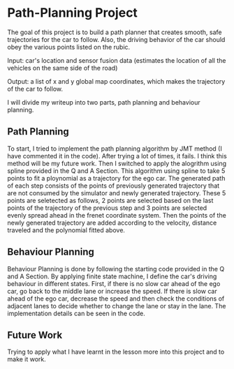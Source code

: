 # Path-Planning Project

The goal of this project is to build a path planner that creates smooth, safe trajectories for the car to follow. Also, the driving behavior of the car should obey the various points listed on the rubic.

Input: car's location and sensor fusion data (estimates the location of all the vehicles on the same side of the road) 

Output: a list of x and y global map coordinates, which makes the trajectory of the car to follow.

I will divide my writeup into two parts, path planning and behaviour planning.

## Path Planning 

To start, I tried to implement the path planning algorithm by JMT method (I have commented it in the code). After trying a lot of times, it fails. I think this method will be my future work. Then I switched to apply the alogrithm using spline provided in the Q and A Section. This algorithm using spline to take 5 points to fit a ploynomial as a trajectory for the ego car. The generated path of each step consists of the points of previously generated trajectory that are not consumed by the simulator and newly generated trajectory. These 5 points are seletected as follows, 2 points are selected based on the last points of the trajectory of the previous step and 3 points are selected evenly spread ahead in the frenet coordinate system. Then the points of the newly generated trajectory are added according to the velocity, distance traveled and the polynomial fitted above. 

## Behaviour Planning

Behaviour Planning is done by following the starting code provided in the Q and A Section. By applying finite state machine, I define the car's driving behaviour in different states. First, if there is no slow car ahead of the ego car, go back to the middle lane or increase the speed. If there is slow car ahead of the ego car, decrease the speed and then check the conditions of adjacent lanes to decide whether to change the lane or stay in the lane. The implementation details can be seen in the code.

## Future Work
Trying to apply what I have learnt in the lesson more into this project and to make it work.

